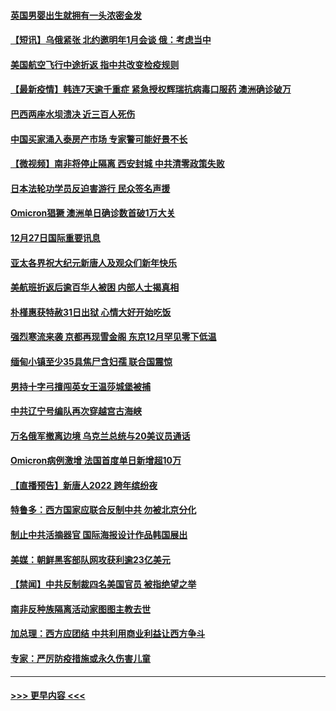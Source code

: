 #### [英国男婴出生就拥有一头浓密金发](../pages/prog202/a103304280.md?t=12280150) 
#### [【短讯】乌俄紧张 北约邀明年1月会谈 俄：考虑当中](../pages/prog202/a103304251.md?t=12280150) 
#### [美国航空飞行中途折返 指中共改变检疫规则](../pages/prog202/a103304264.md?t=12280150) 
#### [【最新疫情】韩连7天逾千重症 紧急授权辉瑞抗病毒口服药 澳洲确诊破万](../pages/prog202/a103304253.md?t=12280150) 
#### [巴西两座水坝溃决 近三百人死伤](../pages/prog202/a103304232.md?t=12280150) 
#### [中国买家涌入泰房产市场 专家警可能好景不长](../pages/prog202/a103304102.md?t=12280150) 
#### [【微视频】南非将停止隔离 西安封城 中共清零政策失败](../pages/prog202/a103304169.md?t=12280150) 
#### [日本法轮功学员反迫害游行 民众签名声援](../pages/prog202/a103304069.md?t=12280150) 
#### [Omicron猖獗 澳洲单日确诊数首破1万大关](../pages/prog202/a103304053.md?t=12280150) 
#### [12月27日国际重要讯息](../pages/prog202/a103304030.md?t=12280150) 
#### [亚太各界祝大纪元新唐人及观众们新年快乐](../pages/prog202/a103303969.md?t=12280150) 
#### [美航班折返后逾百华人被困 内部人士揭真相](../pages/prog202/a103303961.md?t=12280150) 
#### [朴槿惠获特赦31日出狱 心情大好开始吃饭](../pages/prog202/a103303949.md?t=12280150) 
#### [强烈寒流来袭 京都再现雪金阁 东京12月罕见零下低温](../pages/prog202/a103303925.md?t=12280150) 
#### [缅甸小镇至少35具焦尸含妇孺 联合国震惊](../pages/prog202/a103303916.md?t=12280150) 
#### [男持十字弓擅闯英女王温莎城堡被捕](../pages/prog202/a103303865.md?t=12280150) 
#### [中共辽宁号编队再次穿越宫古海峡](../pages/prog202/a103303710.md?t=12280150) 
#### [万名俄军撤离边境 乌克兰总统与20美议员通话](../pages/prog202/a103303704.md?t=12280150) 
#### [Omicron病例激增 法国首度单日新增超10万](../pages/prog202/a103303734.md?t=12280150) 
#### [【直播预告】新唐人2022 跨年缤纷夜](../pages/prog202/a103303736.md?t=12280150) 
#### [特鲁多：西方国家应联合反制中共 勿被北京分化](../pages/prog202/a103303700.md?t=12280150) 
#### [制止中共活摘器官 国际海报设计作品韩国展出](../pages/prog202/a103303683.md?t=12280150) 
#### [美媒：朝鲜黑客部队网攻获利逾23亿美元](../pages/prog202/a103303642.md?t=12280150) 
#### [【禁闻】中共反制裁四名美国官员 被指绝望之举](../pages/prog202/a103303661.md?t=12280150) 
#### [南非反种族隔离活动家图图主教去世](../pages/prog202/a103303609.md?t=12280150) 
#### [加总理：西方应团结 中共利用商业利益让西方争斗](../pages/prog202/a103303591.md?t=12280150) 
#### [专家：严厉防疫措施或永久伤害儿童](../pages/prog202/a103303580.md?t=12280150) 

----
#### [ >>> 更早内容 <<< ](../indexes/prog202-earlier.md)
